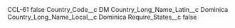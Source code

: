 <?xml version="1.0" encoding="UTF-8"?>
<CustomMetadata xmlns="http://soap.sforce.com/2006/04/metadata" xmlns:xsi="http://www.w3.org/2001/XMLSchema-instance" xmlns:xsd="http://www.w3.org/2001/XMLSchema">
    <label>CCL-61</label>
    <protected>false</protected>
    <values>
        <field>Country_Code__c</field>
        <value xsi:type="xsd:string">DM</value>
    </values>
    <values>
        <field>Country_Long_Name_Latin__c</field>
        <value xsi:type="xsd:string">Dominica</value>
    </values>
    <values>
        <field>Country_Long_Name_Local__c</field>
        <value xsi:type="xsd:string">Dominica</value>
    </values>
    <values>
        <field>Require_States__c</field>
        <value xsi:type="xsd:boolean">false</value>
    </values>
</CustomMetadata>
